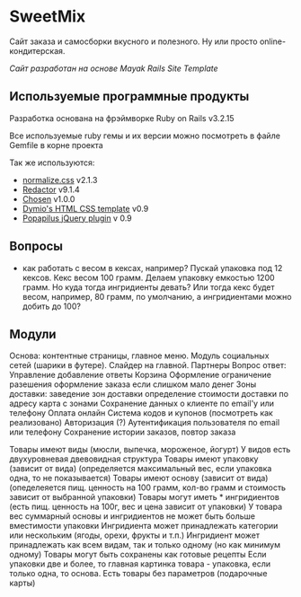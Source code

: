 SweetMix
========

Сайт заказа и самосборки вкусного и полезного. Ну или просто online-кондитерская.

*Сайт разработан на основе Mayak Rails Site Template*


Используемые программные продукты
---------------------------------

Разработка основана на фрэймворке Ruby on Rails v3.2.15

Все используемые ruby гемы и их версии можно посмотреть в файле Gemfile в корне проекта

Так же используются:

  - [normalize.css](http://necolas.github.io/normalize.css/) v2.1.3
  - [Redactor](http://imperavi.com/redactor/) v9.1.4
  - [Chosen](http://harvesthq.github.io/chosen/) v1.0.0
  - [Dymio's HTML CSS template](https://github.com/dymio/html-css-template) v0.9
  - [Popapilus jQuery plugin](https://github.com/dymio/popapilus) v 0.9


Вопросы
-------

- как работать с весом в кексах, например? Пускай упаковка под 12 кексов. Кекс весом 100 грамм. Делаем упаковку емкостью 1200 грамм. Но куда тогда ингридиенты девать? Или тогда кекс будет весом, например, 80 грамм, по умолчанию, а ингридиентами можно добить до 100?


Модули
------

Основа: контентные страницы, главное меню.
Модуль социальных сетей (шарики в футере).
Слайдер на главной.
Партнеры
Вопрос ответ:
  Управление
  добавление
  ответы
Корзина
Оформление
  ограничение разешения оформление заказа если слишком мало денег
Зоны доставки:
  заведение зон доставки
  определение стоимости доставки по адресу
  карта с зонами
Сохранение данных о клиенте по email'у или телефону
Оплата онлайн
Система кодов и купонов (посмотреть как реализовано)
Авторизация (?)
  Аутентификация пользователя по email или телефону
  Сохранение истории заказов, повтор заказа

Товары имеют виды (мюсли, выпечка, мороженое, йогурт)
У видов есть двухуровневая двевовидная структура
Товары имеют упаковку (зависит от вида) (определяется максимальный вес, если упаковка одна, то не показывается)
Товары имеют основу (зависит от вида) (опеделеяется пищ. ценность на 100 грамм, кол-во грамм и стоимость зависит от выбранной упаковки)
Товары могут иметь * ингридиентов (есть пищ. ценность на 100г, вес и цена зависит от упаковки)
У товара вес суммарный основы и ингридиентов не может быть больше вместимости упаковки
Ингридиента может принадлежать категории или нескольким (ягоды, орехи, фрукты и т.п.)
Ингридиент может принадлежать как всем видам, так и только одному (но как минимум одному)
Товары могут быть сохранены как готовые рецепты
Если упаковки две и более, то главная картинка товара - упаковка, если только одна, то основа.
Есть товары без параметров (подарочные карты)


